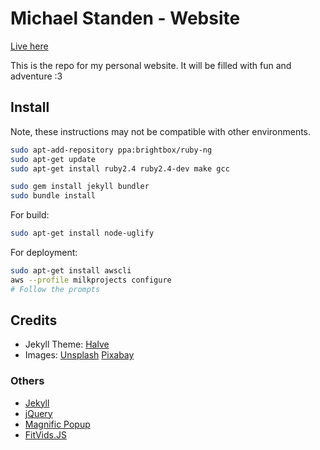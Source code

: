 # Michael Standen - Website

[Live here](https://michael.standen.link)

This is the repo for my personal website. It will be filled with fun and adventure :3

## Install

Note, these instructions may not be compatible with other environments.

```sh
sudo apt-add-repository ppa:brightbox/ruby-ng
sudo apt-get update
sudo apt-get install ruby2.4 ruby2.4-dev make gcc

sudo gem install jekyll bundler
sudo bundle install
```

For build:

```sh
sudo apt-get install node-uglify
```

For deployment:

```sh
sudo apt-get install awscli
aws --profile milkprojects configure
# Follow the prompts
```

## Credits

- Jekyll Theme: [Halve](http://taylantatli.github.io/Halve)
- Images: [Unsplash](https://unsplash.com/) [Pixabay](https://pixabay.com)

### Others

- [Jekyll](http://jekyllrb.com/)
- [jQuery](http://jquery.com/)
- [Magnific Popup](http://dimsemenov.com/plugins/magnific-popup/)
- [FitVids.JS](http://fitvidsjs.com/)
